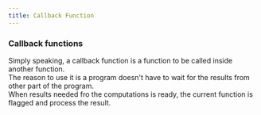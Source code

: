 ```yaml
---
title: Callback Function
---
```


### Callback functions

Simply speaking, a callback function is a function to be called inside another function.\
The reason to use it is a program doesn't have to wait for the results from other part of the program.\
When results needed fro the computations is ready, the current function is flagged and process the result.
